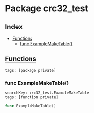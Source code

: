 # Package crc32_test

## Index

* [Functions](#func)
    * [func ExampleMakeTable()](#ExampleMakeTable)


## <a id="func" href="#func">Functions</a>

```
tags: [package private]
```

### <a id="ExampleMakeTable" href="#ExampleMakeTable">func ExampleMakeTable()</a>

```
searchKey: crc32_test.ExampleMakeTable
tags: [function private]
```

```Go
func ExampleMakeTable()
```

